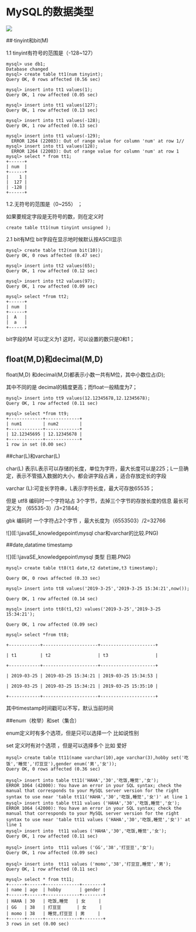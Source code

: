 # MySQL的数据类型

![](E:\javaSE_knowledgepoint\mySQL的数据类型.PNG)



##·tinyint和bit(M)

1.1  tinyint有符号的范围是（-128~127）

```mysql
mysql> use db1;
Database changed
mysql> create table tt1(num tinyint);
Query OK, 0 rows affected (0.56 sec)

mysql> insert into tt1 values(1);
Query OK, 1 row affected (0.05 sec)

mysql> insert into tt1 values(127);
Query OK, 1 row affected (0.13 sec)

mysql> insert into tt1 values(-128);
Query OK, 1 row affected (0.13 sec)

mysql> insert into tt1 values(-129);
  ERROR 1264 (22003): Out of range value for column 'num' at row 1//
mysql> insert into tt1 values(128);
  ERROR 1264 (22003): Out of range value for column 'num' at row 1
mysql> select * from tt1;
+------+
| num  |
+------+
|    1 |
|  127 |
| -128 |
+------+
```

1.2.无符号的范围是（0~255） ；

如果要规定字段是无符号的数，则在定义时

```mysql
create table tt1(num tinyint unsigned );
```

2.1 bit有M位  bit字段在显示地时候默认按ASCII显示

```mysql
mysql> create table tt2(num bit(10));
Query OK, 0 rows affected (0.47 sec)

mysql> insert into tt2 values(65);
Query OK, 1 row affected (0.12 sec)

mysql> insert into tt2 values(97);
Query OK, 1 row affected (0.09 sec)

mysql> select *from tt2;
+------+
| num  |
+------+
|  A   |
|  a   |
+------+
```

bit字段的M 可以定义为1 这时，可以设置的数只是0和1；

## float(M,D)和decimal(M,D)

float(M,D) 和decimal(M,D)都表示小数一共有M位，其中小数位占(D);

其中不同的是 decimal的精度更高；而float一般精度为7；

```mysql
mysql> insert into tt9 values(12.12345678,12.12345678);
Query OK, 1 row affected (0.11 sec)

mysql> select *from tt9;
+-------------+-------------+
| num1        | num2        |
+-------------+-------------+
| 12.12345695 | 12.12345678 |
+-------------+-------------+
1 row in set (0.00 sec)
```



##char(L)和varchar(L)

char(L)  表示L表示可以存储的长度，单位为字符，最大长度可以是225；L一旦确定，表示不管插入数据的大小，都会讲字段占满  ，适合存放定长的字段

varchar (L):可变长字符串，L表示字符长度，最大可存放65535；

但是  utf8 编码时一个字符站占 3个字节，去掉三个字节的存放长度的信息  最长可定义为 （65535-3）/3=21844;

gbk 编码时 一个字符占2个字节  ，最大长度为（6553503）/2=32766

![](E:\javaSE_knowledgepoint\mysql char和varchar的比较.PNG)





##date,datatime timestamp

![](E:\javaSE_knowledgepoint\mysql 类型 日期.PNG)



```mysql
mysql> create table tt8(t1 date,t2 datetime,t3 timestamp);

Query OK, 0 rows affected (0.33 sec)

mysql> insert into tt8 values('2019-3-25','2019-3-25 15:34:21',now());

Query OK, 1 row affected (0.14 sec)

mysql> insert into tt8(t1,t2) values('2019-3-25','2019-3-25 15:34:21');

Query OK, 1 row affected (0.09 sec)

mysql> select *from tt8;

+------------+---------------------+---------------------+

| t1         | t2                  | t3                  |

+------------+---------------------+---------------------+

| 2019-03-25 | 2019-03-25 15:34:21 | 2019-03-25 15:34:53 |

| 2019-03-25 | 2019-03-25 15:34:21 | 2019-03-25 15:35:10 |

+------------+---------------------+---------------------+

```

其中timestamp时间戳可以不写，默认当前时间

##enum（枚举）和set（集合）

enum定义时有多个选项，但是只可以选择一个 比如说性别

set 定义时有对个选项 ，但是可以选择多个  比如 爱好

```mysql
mysql> create table tt11(name varchar(10),age varchar(3),hobby set('吃饭','睡觉','打豆豆'),gender enum('男','女'));
Query OK, 0 rows affected (0.36 sec)

mysql> insert into table tt11('HAHA','30','吃饭,睡觉','女');
ERROR 1064 (42000): You have an error in your SQL syntax; check the manual that corresponds to your MySQL server version for the right syntax to use near 'table tt11('HAHA','30','吃饭,睡觉','女')' at line 1
mysql> insert into table tt11 values ('HAHA','30','吃饭,睡觉','女');
ERROR 1064 (42000): You have an error in your SQL syntax; check the manual that corresponds to your MySQL server version for the right syntax to use near 'table tt11 values ('HAHA','30','吃饭,睡觉','女')' at line 1
mysql> insert into  tt11 values ('HAHA','30','吃饭,睡觉','女');
Query OK, 1 row affected (0.11 sec)

mysql> insert into  tt11 values ('GG','38','打豆豆','女');
Query OK, 1 row affected (0.09 sec)

mysql> insert into  tt11 values ('momo','38','打豆豆,睡觉','男');
Query OK, 1 row affected (0.11 sec)

mysql> select * from tt11;
+------+------+-------------+--------+
| name | age  | hobby       | gender |
+------+------+-------------+--------+
| HAHA | 30   | 吃饭,睡觉   | 女     |
| GG   | 38   | 打豆豆      | 女     |
| momo | 38   | 睡觉,打豆豆 | 男     |
+------+------+-------------+--------+
3 rows in set (0.00 sec)
```

